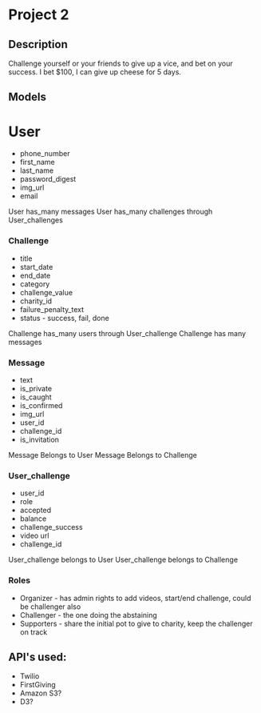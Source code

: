 # Project 2


## Description
Challenge yourself or your friends to give up a vice, and bet on your success. I bet $100, I can give up cheese for 5 days.

## Models

# User
*  phone_number
*  first_name
*  last_name
*  password_digest
*  img_url
*  email

User has_many messages
User has_many challenges through User_challenges

### Challenge
*  title
*  start_date
*  end_date
*  category
*  challenge_value
*  charity_id
*  failure_penalty_text
*  status - success, fail, done

Challenge has_many users through User_challenge
Challenge has many messages


### Message
*  text
*  is_private
*  is_caught
*  is_confirmed
*  img_url
*  user_id
*  challenge_id
*  is_invitation

Message Belongs to User
Message Belongs to Challenge

### User_challenge
*  user_id
*  role
*  accepted
*  balance
*  challenge_success
*  video url
*  challenge_id

User_challenge belongs to User
User_challenge belongs to Challenge

### Roles
*  Organizer - has admin rights to add videos, start/end challenge, could be challenger also
*  Challenger - the one doing the abstaining
*  Supporters - share the initial pot to give to charity, keep the challenger on track

## API's used:
*  Twilio
*  FirstGiving
*  Amazon S3?
*  D3?



